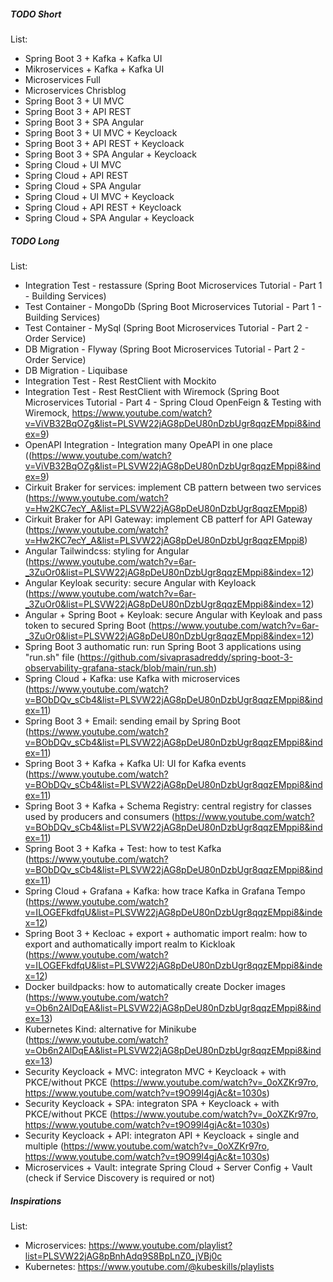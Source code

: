 ##### TODO Short

List:
- Spring Boot 3 + Kafka + Kafka UI
- Mikroservices + Kafka + Kafka UI
- Microservices Full
- Microservices Chrisblog
- Spring Boot 3 + UI MVC
- Spring Boot 3 + API REST
- Spring Boot 3 + SPA Angular
- Spring Boot 3 + UI MVC + Keycloack
- Spring Boot 3 + API REST + Keycloack
- Spring Boot 3 + SPA Angular + Keycloack
- Spring Cloud + UI MVC
- Spring Cloud + API REST
- Spring Cloud + SPA Angular
- Spring Cloud + UI MVC + Keycloack
- Spring Cloud + API REST + Keycloack
- Spring Cloud + SPA Angular + Keycloack

##### TODO Long

List:
- Integration Test - restassure (Spring Boot Microservices Tutorial - Part 1 - Building Services)
- Test Container - MongoDb (Spring Boot Microservices Tutorial - Part 1 - Building Services)
- Test Container - MySql (Spring Boot Microservices Tutorial - Part 2 - Order Service)
- DB Migration - Flyway (Spring Boot Microservices Tutorial - Part 2 - Order Service)
- DB Migration - Liquibase
- Integration Test - Rest RestClient with Mockito
- Integration Test - Rest RestClient with Wiremock (Spring Boot Microservices Tutorial - Part 4 - Spring Cloud OpenFeign & Testing with Wiremock, https://www.youtube.com/watch?v=ViVB32BqOZg&list=PLSVW22jAG8pDeU80nDzbUgr8qqzEMppi8&index=9)
- OpenAPI Integration - Integration many OpeAPI in one place ((https://www.youtube.com/watch?v=ViVB32BqOZg&list=PLSVW22jAG8pDeU80nDzbUgr8qqzEMppi8&index=9)
- Cirkuit Braker for services: implement CB pattern between two services (https://www.youtube.com/watch?v=Hw2KC7ecY_A&list=PLSVW22jAG8pDeU80nDzbUgr8qqzEMppi8)
- Cirkuit Braker for API Gateway: implement CB patterf for API Gateway (https://www.youtube.com/watch?v=Hw2KC7ecY_A&list=PLSVW22jAG8pDeU80nDzbUgr8qqzEMppi8)
- Angular Tailwindcss: styling for Angular (https://www.youtube.com/watch?v=6ar-_3ZuOr0&list=PLSVW22jAG8pDeU80nDzbUgr8qqzEMppi8&index=12)
- Angular Keyloak security: secure Angular with Keyloack (https://www.youtube.com/watch?v=6ar-_3ZuOr0&list=PLSVW22jAG8pDeU80nDzbUgr8qqzEMppi8&index=12)
- Angular + Spring Boot + Keyloak: secure Angular with Keyloak and pass token to secured Spring Boot (https://www.youtube.com/watch?v=6ar-_3ZuOr0&list=PLSVW22jAG8pDeU80nDzbUgr8qqzEMppi8&index=12)
- Spring Boot 3 authomatic run: run Spring Boot 3 applications using "run.sh" file (https://github.com/sivaprasadreddy/spring-boot-3-observability-grafana-stack/blob/main/run.sh)
- Spring Cloud + Kafka: use Kafka with microservices (https://www.youtube.com/watch?v=BObDQv_sCb4&list=PLSVW22jAG8pDeU80nDzbUgr8qqzEMppi8&index=11)
- Spring Boot 3 + Email: sending email by Spring Boot (https://www.youtube.com/watch?v=BObDQv_sCb4&list=PLSVW22jAG8pDeU80nDzbUgr8qqzEMppi8&index=11)
- Spring Boot 3 + Kafka + Kafka UI: UI for Kafka events (https://www.youtube.com/watch?v=BObDQv_sCb4&list=PLSVW22jAG8pDeU80nDzbUgr8qqzEMppi8&index=11)
- Spring Boot 3 + Kafka + Schema Registry: central registry for classes used by producers and consumers (https://www.youtube.com/watch?v=BObDQv_sCb4&list=PLSVW22jAG8pDeU80nDzbUgr8qqzEMppi8&index=11)
- Spring Boot 3 + Kafka + Test: how to test Kafka (https://www.youtube.com/watch?v=BObDQv_sCb4&list=PLSVW22jAG8pDeU80nDzbUgr8qqzEMppi8&index=11)
- Spring Cloud + Grafana + Kafka: how trace Kafka in Grafana Tempo (https://www.youtube.com/watch?v=ILOGEFkdfqU&list=PLSVW22jAG8pDeU80nDzbUgr8qqzEMppi8&index=12)
- Spring Boot 3 + Kecloac + export + authomatic import realm: how to export and authomatically import realm to Kickloak (https://www.youtube.com/watch?v=ILOGEFkdfqU&list=PLSVW22jAG8pDeU80nDzbUgr8qqzEMppi8&index=12)
- Docker buildpacks: how to automatically create Docker images (https://www.youtube.com/watch?v=Ob6n2AlDqEA&list=PLSVW22jAG8pDeU80nDzbUgr8qqzEMppi8&index=13)
- Kubernetes Kind: alternative for Minikube (https://www.youtube.com/watch?v=Ob6n2AlDqEA&list=PLSVW22jAG8pDeU80nDzbUgr8qqzEMppi8&index=13)
- Security Keycloack + MVC: integraton MVC + Keycloack + with PKCE/without PKCE (https://www.youtube.com/watch?v=_0oXZKr97ro, https://www.youtube.com/watch?v=t9O99l4gjAc&t=1030s)
- Security Keycloack + SPA: integraton SPA + Keycloack + with PKCE/without PKCE (https://www.youtube.com/watch?v=_0oXZKr97ro, https://www.youtube.com/watch?v=t9O99l4gjAc&t=1030s)
- Security Keycloack + API: integraton API + Keycloack + single and multiple (https://www.youtube.com/watch?v=_0oXZKr97ro, https://www.youtube.com/watch?v=t9O99l4gjAc&t=1030s)
- Microservices + Vault: integrate Spring Cloud + Server Config + Vault (check if Service Discovery is required or not)

##### Inspirations

List:
- Microservices: https://www.youtube.com/playlist?list=PLSVW22jAG8pBnhAdq9S8BpLnZ0_jVBj0c
- Kubernetes: https://www.youtube.com/@kubeskills/playlists
